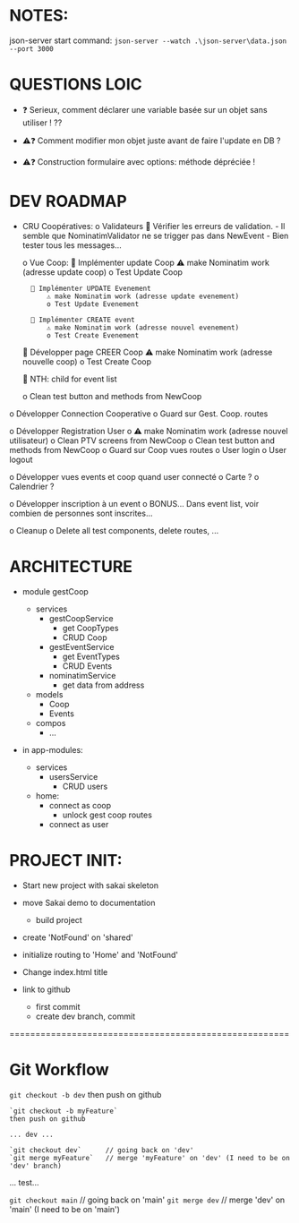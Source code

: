# NOTES:
json-server start command:
`json-server --watch .\json-server\data.json --port 3000`


# QUESTIONS LOIC
- ❓ Serieux, comment déclarer une variable basée sur un objet sans utiliser ! ??

- ⚠️❓ Comment modifier mon objet juste avant de faire l'update en DB ?
- ⚠️❓ Construction formulaire avec options: méthode dépréciée !


# DEV ROADMAP
- CRU Coopératives:
	o Validateurs
		🐛 Vérifier les erreurs de validation. 
			- Il semble que NominatimValidator ne se trigger pas dans NewEvent
			- Bien tester tous les messages...

	o Vue Coop:
		👷 Implémenter update Coop
			⚠️ make Nominatim work (adresse update coop)
			o Test Update Coop

		👷 Implémenter UPDATE Evenement
			⚠️ make Nominatim work (adresse update evenement)
			o Test Update Evenement

		👷 Implémenter CREATE event
			⚠️ make Nominatim work (adresse nouvel evenement)
			o Test Create Evenement

	👷 Développer page CREER Coop
		⚠️ make Nominatim work  (adresse nouvelle coop)
		o Test Create Coop

	🙏 NTH: child for event list
	
	o Clean test button and methods from NewCoop

o Développer Connection Cooperative
	o Guard sur Gest. Coop. routes

o Développer Registration User
	o ⚠️ make Nominatim work (adresse nouvel utilisateur)
	o Clean PTV screens from NewCoop
	o Clean test button and methods from NewCoop
	o Guard sur Coop vues routes
	o User login
	o User logout

o Développer vues events et coop quand user connecté
	o Carte ?
	o Calendrier ?

o Développer inscription à un event
	o BONUS... Dans event list, voir combien de personnes sont inscrites...

o Cleanup
	o Delete all test components, delete routes, ...


# ARCHITECTURE
- module gestCoop
	- services
		- gestCoopService
			- get CoopTypes
			- CRUD Coop
		- gestEventService
			- get EventTypes
			- CRUD Events
		- nominatimService
			- get data from address
	- models
		- Coop
		- Events
	- compos
		- ...

- in app-modules:
	- services
		- usersService
			- CRUD users
	- home: 
		- connect as coop
			- unlock gest coop routes
		- connect as user


# PROJECT INIT: 
- Start new project with sakai skeleton
- move Sakai demo to documentation
	- build project
- create 'NotFound' on 'shared'
- initialize routing to 'Home' and 'NotFound'

- Change index.html title

- link to github
	- first commit
	- create dev branch, commit

======================================================

# Git Workflow
`git checkout -b dev`
then push on github

	`git checkout -b myFeature`
	then push on github

	... dev ...

	`git checkout dev`		// going back on 'dev'
	`git merge myFeature` 	// merge 'myFeature' on 'dev' (I need to be on 'dev' branch)

... test...

`git checkout main` 		// going back on 'main'
`git merge dev` 			// merge 'dev' on 'main' (I need to be on 'main')
